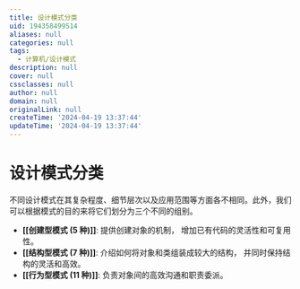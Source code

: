 ```yaml
---
title: 设计模式分类
uid: 194358499514
aliases: null
categories: null
tags:
  - 计算机/设计模式
description: null
cover: null
cssclasses: null
author: null
domain: null
originalLink: null
createTime: '2024-04-19 13:37:44'
updateTime: '2024-04-19 13:37:44'
---
```


# 设计模式分类

不同设计模式在其复杂程度、细节层次以及应用范围等方面各不相同。此外，我们可以根据模式的目的来将它们划分为三个不同的组别。

- **[[创建型模式 (5 种)]]**: 提供创建对象的机制， 增加已有代码的灵活性和可复用性。
- **[[结构型模式 (7 种)]]**: 介绍如何将对象和类组装成较大的结构， 并同时保持结构的灵活和高效。
- **[[行为型模式 (11 种)]]**: 负责对象间的高效沟通和职责委派。
